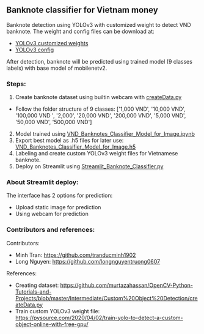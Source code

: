 ## Banknote classifier for Vietnam money

Banknote detection using YOLOv3 with customized weight to detect VND banknote.
The weight and config files can be download at:
- [YOLOv3 customized weights](https://drive.google.com/file/d/1a-4l-HerYbBVYQ5tVrFMFvuYDp-_Yjcq/view?usp=sharing)
- [YOLOv3 config](https://drive.google.com/file/d/1a2zFFxuRGMD0o1v6fIXOlgm7JV7idD-v/view?usp=sharing)

After detection, banknote will be predicted using trained model (9 classes labels) with base model of mobilenetv2.

### Steps:
1. Create banknote dataset using builtin webcam with [createData.py](https://github.com/tranducminh1902/vnd_banknote_classifier/blob/main/createData.py)
- Follow the folder structure of 9 classes: ['1,000 VND', '10,000 VND', '100,000 VND ', '2,000', '20,000 VND', '200,000 VND', '5,000 VND', '50,000 VND', '500,000 VND']
2. Model trained using [VND_Banknotes_Classifier_Model_for_Image.ipynb](https://github.com/tranducminh1902/vnd_banknote_classifier/blob/main/VND_Banknotes_Classifier_Model_for_Image.ipynb)
3. Export best model as .h5 files for later use: [VND_Banknotes_Classifier_Model_for_Image.h5](https://github.com/tranducminh1902/vnd_banknote_classifier/blob/main/VND_Banknotes_Classifier_Model_for_Image.h5)
4. Labeling and create custom YOLOv3 weight files for Vietnamese banknote.
5. Deploy on Streamlit using [Streamlit_Banknote_Classifier.py](https://github.com/tranducminh1902/vnd_banknote_classifier/blob/main/Streamlit_Banknote_Classifier.py)

### About Streamlit deploy:
The interface has 2 options for prediction:
- Upload static image for prediction
- Using webcam for prediction

### Contributors and references:
Contributors:
- Minh Tran: https://github.com/tranducminh1902
- Long Nguyen: https://github.com/longnguyentruong0607

References:
- Creating dataset: https://github.com/murtazahassan/OpenCV-Python-Tutorials-and-Projects/blob/master/Intermediate/Custom%20Object%20Detection/createData.py
- Train custom YOLOv3 weight file: https://pysource.com/2020/04/02/train-yolo-to-detect-a-custom-object-online-with-free-gpu/
